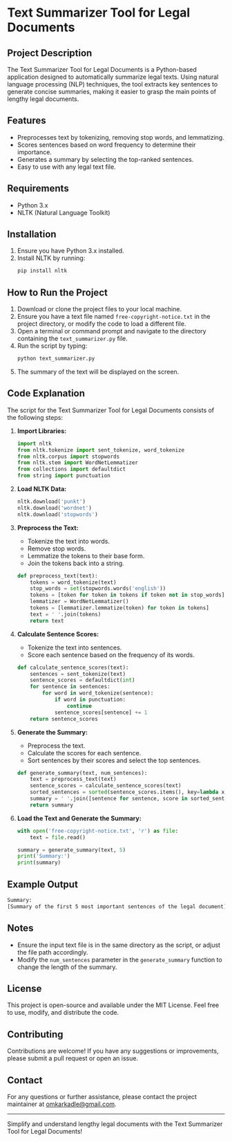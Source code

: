 # Text Summarizer Tool for Legal Documents

## Project Description
The Text Summarizer Tool for Legal Documents is a Python-based application designed to automatically summarize legal texts. Using natural language processing (NLP) techniques, the tool extracts key sentences to generate concise summaries, making it easier to grasp the main points of lengthy legal documents.

## Features
- Preprocesses text by tokenizing, removing stop words, and lemmatizing.
- Scores sentences based on word frequency to determine their importance.
- Generates a summary by selecting the top-ranked sentences.
- Easy to use with any legal text file.

## Requirements
- Python 3.x
- NLTK (Natural Language Toolkit)

## Installation
1. Ensure you have Python 3.x installed.
2. Install NLTK by running:
   ```bash
   pip install nltk
   ```

## How to Run the Project
1. Download or clone the project files to your local machine.
2. Ensure you have a text file named `free-copyright-notice.txt` in the project directory, or modify the code to load a different file.
3. Open a terminal or command prompt and navigate to the directory containing the `text_summarizer.py` file.
4. Run the script by typing:
   ```bash
   python text_summarizer.py
   ```
5. The summary of the text will be displayed on the screen.

## Code Explanation
The script for the Text Summarizer Tool for Legal Documents consists of the following steps:

1. **Import Libraries:**
   ```python
   import nltk
   from nltk.tokenize import sent_tokenize, word_tokenize
   from nltk.corpus import stopwords
   from nltk.stem import WordNetLemmatizer
   from collections import defaultdict
   from string import punctuation
   ```

2. **Load NLTK Data:**
   ```python
   nltk.download('punkt')
   nltk.download('wordnet')
   nltk.download('stopwords')
   ```

3. **Preprocess the Text:**
   - Tokenize the text into words.
   - Remove stop words.
   - Lemmatize the tokens to their base form.
   - Join the tokens back into a string.
   ```python
   def preprocess_text(text):
       tokens = word_tokenize(text)
       stop_words = set(stopwords.words('english'))
       tokens = [token for token in tokens if token not in stop_words]
       lemmatizer = WordNetLemmatizer()
       tokens = [lemmatizer.lemmatize(token) for token in tokens]
       text = ' '.join(tokens)
       return text
   ```

4. **Calculate Sentence Scores:**
   - Tokenize the text into sentences.
   - Score each sentence based on the frequency of its words.
   ```python
   def calculate_sentence_scores(text):
       sentences = sent_tokenize(text)
       sentence_scores = defaultdict(int)
       for sentence in sentences:
           for word in word_tokenize(sentence):
               if word in punctuation:
                   continue
               sentence_scores[sentence] += 1
       return sentence_scores
   ```

5. **Generate the Summary:**
   - Preprocess the text.
   - Calculate the scores for each sentence.
   - Sort sentences by their scores and select the top sentences.
   ```python
   def generate_summary(text, num_sentences):
       text = preprocess_text(text)
       sentence_scores = calculate_sentence_scores(text)
       sorted_sentences = sorted(sentence_scores.items(), key=lambda x: x[1], reverse=True)
       summary = ' '.join([sentence for sentence, score in sorted_sentences[:num_sentences]])
       return summary
   ```

6. **Load the Text and Generate the Summary:**
   ```python
   with open('free-copyright-notice.txt', 'r') as file:
       text = file.read()

   summary = generate_summary(text, 5)
   print('Summary:')
   print(summary)
   ```

## Example Output
```bash
Summary:
[Summary of the first 5 most important sentences of the legal document]
```

## Notes
- Ensure the input text file is in the same directory as the script, or adjust the file path accordingly.
- Modify the `num_sentences` parameter in the `generate_summary` function to change the length of the summary.

## License
This project is open-source and available under the MIT License. Feel free to use, modify, and distribute the code.

## Contributing
Contributions are welcome! If you have any suggestions or improvements, please submit a pull request or open an issue.

## Contact
For any questions or further assistance, please contact the project maintainer at omkarkadle@gmail.com.

---

Simplify and understand lengthy legal documents with the Text Summarizer Tool for Legal Documents!

